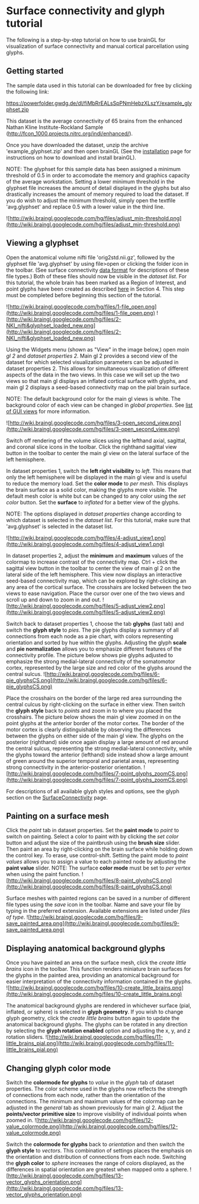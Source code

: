 # Surface connectivity and glyph tutorial #

The following is a step-by-step tutorial on how to use brainGL for visualization of surface connectivity and manual cortical parcellation using glyphs.

## Getting started ##

The sample data used in this tutorial can be downloaded for free by clicking the following link:

https://powerfolder.gwdg.de/dl/fiMbRrEALsSpPNmHebzXLszY/example_glyphset.zip

This dataset is the average connectivity of 65 brains from the enhanced Nathan Kline Institute-Rockland Sample (http://fcon_1000.projects.nitrc.org/indi/enhanced/).

Once you have downloaded the dataset, unzip the archive 'example\_glyphset.zip' and then open brainGL (See the [installation](Installation.md) page for instructions on how to download and install brainGL).

NOTE: The glyphset for this sample data has been assigned a minimum threshold of 0.5 in order to accomodate the memory and graphics capacity of the average workstation. Setting a lower minimum threshold in the glyphset file increases the amount of detail displayed in the glyphs but also drastically increases the amount of memory required to load the dataset. If you do wish to adjust the minimum threshold, simply open the textfile 'avg.glyphset' and replace 0.5 with a lower value in the third line.

![http://wiki.braingl.googlecode.com/hg/files/adjust_min-threshold.png](http://wiki.braingl.googlecode.com/hg/files/adjust_min-threshold.png)

## Viewing a glyphset ##

Open the anatomical volume nifti file 'orig2std.nii.gz', followed by the glyphset file 'avg.glyphset' by using file>open or clicking the folder icon in the toolbar. (See surface connectivity [data format](SurfaceConnectivity.md) for descriptions of these file types.) Both of these files should now be visible in the _dataset list_.
For this tutorial, the whole brain has been marked as a Region of Interest, and point glyphs have been created as described [here](SurfaceConnectivity#Loading_the_data_in_brainGL.md) in Section 4. This step must be completed before beginning this section of the tutorial.

![http://wiki.braingl.googlecode.com/hg/files/1-file_open.png](http://wiki.braingl.googlecode.com/hg/files/1-file_open.png)
![http://wiki.braingl.googlecode.com/hg/files/2-NKI_nifti&glyphset_loaded_new.png](http://wiki.braingl.googlecode.com/hg/files/2-NKI_nifti&glyphset_loaded_new.png)

Using the Widgets menu (shown as "View" in the image below,) open _main gl 2_ and _dataset properties 2_. Main gl 2 provides a second view of the dataset for which selected visualization parameters can be adjusted in dataset properties 2. This allows for simultaneous visualization of different aspects of the data in the two views. In this case we will set up the two views so that main gl displays an inflated cortical surface with glyphs, and main gl 2 displays a seed-based connectivity map on the pial brain surface.

NOTE: The default background color for the main gl views is white. The background color of each view can be changed in _global properties_. See [list of GUI views](Views.md) for more information.

![http://wiki.braingl.googlecode.com/hg/files/3-open_second_view.png](http://wiki.braingl.googlecode.com/hg/files/3-open_second_view.png)

Switch off rendering of the volume slices using the lefthand axial, sagittal, and coronal slice icons in the toolbar. Click the righthand sagittal view button in the toolbar to center the main gl view on the lateral surface of the left hemisphere.

In dataset properties 1, switch the **left right visibility** to _left_. This means that only the left hemisphere will be displayed in the main gl view and is useful to reduce the memory load. Set the **color mode** to _per mesh_. This displays the brain surface as a solid color, making the glyphs more visible. The default mesh color is white but can be changed to any color using the _set color_ button. Set the **surface** to _inflated_ for a better view of the glyphs.

NOTE: The options displayed in _dataset properties_ change according to which dataset is selected in the _dataset list_. For this tutorial, make sure that 'avg.glyphset' is selected in the dataset list.

![http://wiki.braingl.googlecode.com/hg/files/4-adjust_view1.png](http://wiki.braingl.googlecode.com/hg/files/4-adjust_view1.png)

In dataset properties 2, adjust the **minimum** and **maximum** values of the colormap to increase contrast of the connectivity map. Ctrl + click the sagittal view button in the toolbar to center the view of main gl 2 on the lateral side of the left hemisphere. This view now displays an interactive seed-based connectivity map, which can be explored by right-clicking an any area of the cortical surface. The crosshairs are locked between the two views to ease navigation. Place the cursor over one of the two views and scroll up and down to zoom in and out.
![http://wiki.braingl.googlecode.com/hg/files/5-adjust_view2.png](http://wiki.braingl.googlecode.com/hg/files/5-adjust_view2.png)

Switch back to dataset properties 1, choose the tab **glyphs** (last tab) and switch the **glyph style** to _pies_. The pie glyphs display a summary of all connections from each node as a pie chart, with colors representing orientation and sorted by hue within the glyphs. Adjusting the glyph **scale** and **pie normalization** allows you to emphasize different features of the connectivity profile. The picture below shows pie glyphs adjusted to emphasize the strong medial-lateral connectivity of the somatomotor cortex, represented by the large size and red color of the glyphs around the central sulcus.
![http://wiki.braingl.googlecode.com/hg/files/6-pie_glyphsCS.png](http://wiki.braingl.googlecode.com/hg/files/6-pie_glyphsCS.png)

Place the crosshairs on the border of the large red area surrounding the central culcus by right-clicking on the surface in either view. Then switch the **glyph style** back to _points_ and zoom in to where you placed the crosshairs. The picture below shows the main gl view zoomed in on the point glyphs at the anterior border of the motor cortex. The border of the motor cortex is clearly distinguishable by observing the differences between the glyphs on either side of the main gl view. The glyphs on the posterior (righthand) side once again display a large amount of red around the central sulcus, representing the strong medial-lateral connectivity, while the glyphs toward the anterior (lefthand) side  instead show a large amount of green around the superior temporal and parietal areas, representing strong connectivity in the anterior-posterior orientation.
![http://wiki.braingl.googlecode.com/hg/files/7-point_glyphs_zoomCS.png](http://wiki.braingl.googlecode.com/hg/files/7-point_glyphs_zoomCS.png)

For descriptions of all available glyph styles and options, see the glyph section on the [SurfaceConnectivity](SurfaceConnectivity.md) page.

## Painting on a surface mesh ##

Click the _paint_ tab in dataset properties. Set the **paint mode** to _paint_ to switch on painting. Select a color to paint with by clicking the _set color_ button and adjust the size of the paintbrush using the **brush size** slider. Then paint an area by right-clicking on the brain surface while holding down the control key. To erase, use control-shift. Setting the paint mode to _paint values_ allows you to assign a value to each painted node by adjusting the **paint value** slider.
NOTE: The surface **color mode** must be set to _per vertex_ when using the paint function.
![http://wiki.braingl.googlecode.com/hg/files/8-paint_glyphsCS.png](http://wiki.braingl.googlecode.com/hg/files/8-paint_glyphsCS.png)

Surface meshes with painted regions can be saved in a number of different file types using the _save_ icon in the toolbar. Name and save your file by typing in the preferred extension. Available extensions are listed under _files of type_.
![http://wiki.braingl.googlecode.com/hg/files/9-save_painted_area.png](http://wiki.braingl.googlecode.com/hg/files/9-save_painted_area.png)

## Displaying anatomical background glyphs ##

Once you have painted an area on the surface mesh, click the _create little brains_ icon in the toolbar. This function renders miniature brain surfaces for the glyphs in the painted area, providing an anatomical background for easier interpretation of the connectivity information contained in the glyphs.
![http://wiki.braingl.googlecode.com/hg/files/10-create_little_brains.png](http://wiki.braingl.googlecode.com/hg/files/10-create_little_brains.png)

The anatomical background glyphs are rendered in whichever surface (pial, inflated, or sphere) is selected in **glyph geometry**. If you wish to change glyph geometry, click the _create little brains_ button again to update the anatomical background glyphs. The glyphs can be rotated in any direction by selecting the **glyph rotation enabled** option and adjusting the x, y, and z rotation sliders.
![http://wiki.braingl.googlecode.com/hg/files/11-little_brains_pial.png](http://wiki.braingl.googlecode.com/hg/files/11-little_brains_pial.png)

## Changing glyph color mode ##

Switch the **colormode for glyphs** to _value_ in the _glyph_ tab of dataset properties. The color scheme used in the glyphs now reflects the strength of connections from each node, rather than the orientation of the connections. The minimum and maximum values of the colormap can be adjusted in the _general_ tab as shown previously for main gl 2. Adjust the **points/vector primitive size** to improve visibility of individual points when zoomed in.
![http://wiki.braingl.googlecode.com/hg/files/12-value_colormode.png](http://wiki.braingl.googlecode.com/hg/files/12-value_colormode.png)

Switch the **colormode for glyphs** back to _orientation_ and then switch the **glyph style** to _vectors_. This combination of settings places the emphasis on the orientation and distribution of connections from each node. Switching the **glyph color** to _sphere_ increases the range of colors displayed, as the differences in spatial orientation are greatest when mapped onto a sphere.
![http://wiki.braingl.googlecode.com/hg/files/13-vector_glyphs_orientation.png](http://wiki.braingl.googlecode.com/hg/files/13-vector_glyphs_orientation.png)
